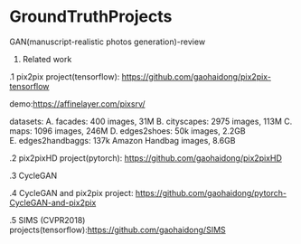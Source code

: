 # GroundTruthProjects
GAN(manuscript-realistic photos generation)-review
1. Related work


.1 pix2pix
project(tensorflow): https://github.com/gaohaidong/pix2pix-tensorflow

demo:https://affinelayer.com/pixsrv/

datasets:
A. facades: 400 images, 31M
B. cityscapes: 2975 images, 113M
C. maps: 1096 images, 246M
D. edges2shoes: 50k images, 2.2GB	
E. edges2handbaggs: 137k Amazon Handbag images, 8.6GB


.2 pix2pixHD
project(pytorch): https://github.com/gaohaidong/pix2pixHD

.3 CycleGAN

.4 CycleGAN and pix2pix
project: https://github.com/gaohaidong/pytorch-CycleGAN-and-pix2pix


.5 SIMS (CVPR2018)
projects(tensorflow):https://github.com/gaohaidong/SIMS


